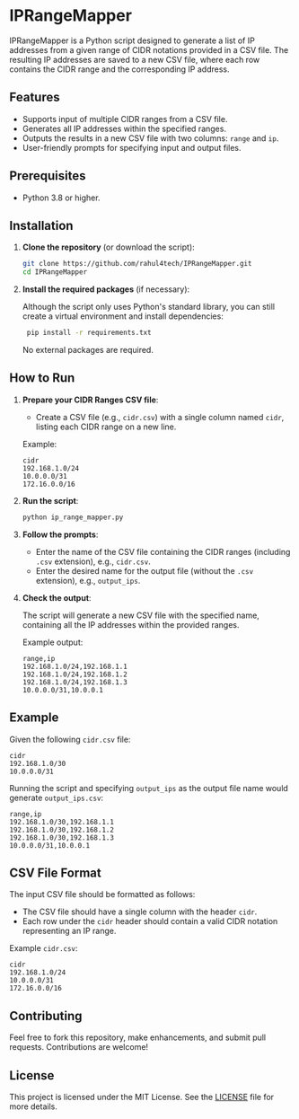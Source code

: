 
# IPRangeMapper

IPRangeMapper is a Python script designed to generate a list of IP addresses from a given range of CIDR notations provided in a CSV file. The resulting IP addresses are saved to a new CSV file, where each row contains the CIDR range and the corresponding IP address.

## Features

- Supports input of multiple CIDR ranges from a CSV file.
- Generates all IP addresses within the specified ranges.
- Outputs the results in a new CSV file with two columns: `range` and `ip`.
- User-friendly prompts for specifying input and output files.

## Prerequisites

- Python 3.8 or higher.

## Installation

1. **Clone the repository** (or download the script):

   ```bash
   git clone https://github.com/rahul4tech/IPRangeMapper.git
   cd IPRangeMapper
   ```

2. **Install the required packages** (if necessary):

   Although the script only uses Python's standard library, you can still create a virtual environment and install dependencies:

   ```bash
    pip install -r requirements.txt
   ```

   No external packages are required.

## How to Run

1. **Prepare your CIDR Ranges CSV file**:

   - Create a CSV file (e.g., `cidr.csv`) with a single column named `cidr`, listing each CIDR range on a new line.

   Example:

   ```csv
   cidr
   192.168.1.0/24
   10.0.0.0/31
   172.16.0.0/16
   ```

2. **Run the script**:

   ```bash
   python ip_range_mapper.py
   ```

3. **Follow the prompts**:

   - Enter the name of the CSV file containing the CIDR ranges (including `.csv` extension), e.g., `cidr.csv`.
   - Enter the desired name for the output file (without the `.csv` extension), e.g., `output_ips`.

4. **Check the output**:

   The script will generate a new CSV file with the specified name, containing all the IP addresses within the provided ranges.

   Example output:

   ```csv
   range,ip
   192.168.1.0/24,192.168.1.1
   192.168.1.0/24,192.168.1.2
   192.168.1.0/24,192.168.1.3
   10.0.0.0/31,10.0.0.1
   ```

## Example

Given the following `cidr.csv` file:

```csv
cidr
192.168.1.0/30
10.0.0.0/31
```

Running the script and specifying `output_ips` as the output file name would generate `output_ips.csv`:

```csv
range,ip
192.168.1.0/30,192.168.1.1
192.168.1.0/30,192.168.1.2
192.168.1.0/30,192.168.1.3
10.0.0.0/31,10.0.0.1
```

## CSV File Format

The input CSV file should be formatted as follows:

- The CSV file should have a single column with the header `cidr`.
- Each row under the `cidr` header should contain a valid CIDR notation representing an IP range.

Example `cidr.csv`:

```csv
cidr
192.168.1.0/24
10.0.0.0/31
172.16.0.0/16
```

## Contributing

Feel free to fork this repository, make enhancements, and submit pull requests. Contributions are welcome!

## License

This project is licensed under the MIT License. See the [LICENSE](LICENSE) file for more details.

